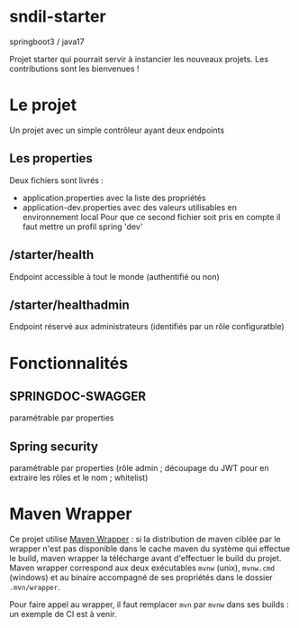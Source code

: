 # sndil-starter

springboot3 / java17

Projet starter qui pourrait servir à instancier les nouveaux projets.
Les contributions sont les bienvenues !

# Le projet
Un projet avec un simple contrôleur ayant deux endpoints

## Les properties
Deux fichiers sont livrés :
- application.properties avec la liste des propriétés
- application-dev.properties avec des valeurs utilisables en environnement local
Pour que ce second fichier soit pris en compte il faut mettre un profil spring 'dev'

## /starter/health
Endpoint accessible à tout le monde (authentifié ou non)

## /starter/healthadmin
Endpoint réservé aux administrateurs (identifiés par un rôle configuratble)


# Fonctionnalités

## SPRINGDOC-SWAGGER
paramétrable par properties

## Spring security
paramétrable par properties
(rôle admin ; découpage du JWT pour en extraire les rôles et le nom ; whitelist)

# Maven Wrapper 

Ce projet utilise [Maven Wrapper](https://maven.apache.org/wrapper/index.html) : si la distribution de maven ciblée par le wrapper n'est pas disponible dans le cache maven du système qui effectue le build, maven wrapper la télécharge avant d'effectuer le build du projet. Maven wrapper correspond aux deux exécutables `mvnw` (unix), `mvnw.cmd` (windows) et au binaire accompagné de ses propriétés dans le dossier `.mvn/wrapper`.

Pour faire appel au wrapper, il faut remplacer `mvn` par `mvnw` dans ses builds : un exemple de CI est à venir.
